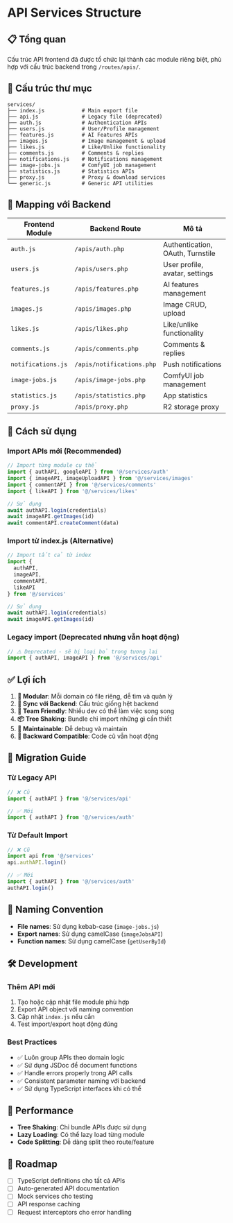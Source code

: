 # API Services Structure

## 📋 Tổng quan

Cấu trúc API frontend đã được tổ chức lại thành các module riêng biệt, phù hợp với cấu trúc backend trong `/routes/apis/`.

## 📁 Cấu trúc thư mục

```
services/
├── index.js            # Main export file
├── api.js              # Legacy file (deprecated)
├── auth.js             # Authentication APIs
├── users.js            # User/Profile management
├── features.js         # AI Features APIs
├── images.js           # Image management & upload
├── likes.js            # Like/Unlike functionality
├── comments.js         # Comments & replies
├── notifications.js    # Notifications management
├── image-jobs.js       # ComfyUI job management
├── statistics.js       # Statistics APIs
├── proxy.js            # Proxy & download services
└── generic.js          # Generic API utilities
```

## 🎯 Mapping với Backend

| Frontend Module | Backend Route | Mô tả |
|---|---|---|
| `auth.js` | `/apis/auth.php` | Authentication, OAuth, Turnstile |
| `users.js` | `/apis/users.php` | User profile, avatar, settings |
| `features.js` | `/apis/features.php` | AI features management |
| `images.js` | `/apis/images.php` | Image CRUD, upload |
| `likes.js` | `/apis/likes.php` | Like/unlike functionality |
| `comments.js` | `/apis/comments.php` | Comments & replies |
| `notifications.js` | `/apis/notifications.php` | Push notifications |
| `image-jobs.js` | `/apis/image-jobs.php` | ComfyUI job management |
| `statistics.js` | `/apis/statistics.php` | App statistics |
| `proxy.js` | `/apis/proxy.php` | R2 storage proxy |

## 🚀 Cách sử dụng

### Import APIs mới (Recommended)

```javascript
// Import từng module cụ thể
import { authAPI, googleAPI } from '@/services/auth'
import { imageAPI, imageUploadAPI } from '@/services/images'
import { commentAPI } from '@/services/comments'
import { likeAPI } from '@/services/likes'

// Sử dụng
await authAPI.login(credentials)
await imageAPI.getImages(id)
await commentAPI.createComment(data)
```

### Import từ index.js (Alternative)

```javascript
// Import tất cả từ index
import { 
  authAPI, 
  imageAPI, 
  commentAPI,
  likeAPI 
} from '@/services'

// Sử dụng
await authAPI.login(credentials)
await imageAPI.getImages(id)
```

### Legacy import (Deprecated nhưng vẫn hoạt động)

```javascript
// ⚠️ Deprecated - sẽ bị loại bỏ trong tương lai
import { authAPI, imageAPI } from '@/services/api'
```

## ✅ Lợi ích

1. **🎯 Modular**: Mỗi domain có file riêng, dễ tìm và quản lý
2. **🔄 Sync với Backend**: Cấu trúc giống hệt backend
3. **👥 Team Friendly**: Nhiều dev có thể làm việc song song
4. **📦 Tree Shaking**: Bundle chỉ import những gì cần thiết
5. **🔧 Maintainable**: Dễ debug và maintain
6. **🔄 Backward Compatible**: Code cũ vẫn hoạt động

## 🔄 Migration Guide

### Từ Legacy API

```javascript
// ❌ Cũ
import { authAPI } from '@/services/api'

// ✅ Mới
import { authAPI } from '@/services/auth'
```

### Từ Default Import

```javascript
// ❌ Cũ
import api from '@/services'
api.authAPI.login()

// ✅ Mới
import { authAPI } from '@/services/auth'
authAPI.login()
```

## 📝 Naming Convention

- **File names**: Sử dụng kebab-case (`image-jobs.js`)
- **Export names**: Sử dụng camelCase (`imageJobsAPI`)
- **Function names**: Sử dụng camelCase (`getUserById`)

## 🛠️ Development

### Thêm API mới

1. Tạo hoặc cập nhật file module phù hợp
2. Export API object với naming convention
3. Cập nhật `index.js` nếu cần
4. Test import/export hoạt động đúng

### Best Practices

- ✅ Luôn group APIs theo domain logic
- ✅ Sử dụng JSDoc để document functions
- ✅ Handle errors properly trong API calls
- ✅ Consistent parameter naming với backend
- ✅ Sử dụng TypeScript interfaces khi có thể

## 🚀 Performance

- **Tree Shaking**: Chỉ bundle APIs được sử dụng
- **Lazy Loading**: Có thể lazy load từng module
- **Code Splitting**: Dễ dàng split theo route/feature

## 🔮 Roadmap

- [ ] TypeScript definitions cho tất cả APIs
- [ ] Auto-generated API documentation
- [ ] Mock services cho testing
- [ ] API response caching
- [ ] Request interceptors cho error handling 